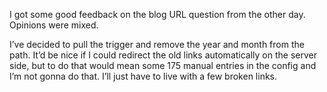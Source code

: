 I got some good feedback on the blog URL question from the other day. Opinions were mixed.

I’ve decided to pull the trigger and remove the year and month from the path. It’d be nice if I could redirect the old links automatically on the server side, but to do that would mean some 175 manual entries in the config and I’m not gonna do that. I’ll just have to live with a few broken links.